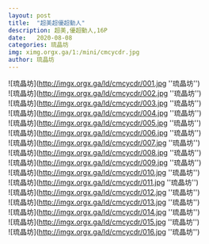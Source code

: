 ```yaml
---
layout: post
title:  "超美超優超動人"
description: 超美,優超動人,16P
date:   2020-08-08
categories: 琉晶坊
img: ximg.orgx.ga/1:/mini/cmcycdr.jpg
author: 琉晶坊
---
```


![琉晶坊](http://imgx.orgx.ga/ld/cmcycdr/001.jpg ''琉晶坊'') <br>
![琉晶坊](http://imgx.orgx.ga/ld/cmcycdr/002.jpg ''琉晶坊'') <br>
![琉晶坊](http://imgx.orgx.ga/ld/cmcycdr/003.jpg ''琉晶坊'') <br>
![琉晶坊](http://imgx.orgx.ga/ld/cmcycdr/004.jpg ''琉晶坊'') <br>
![琉晶坊](http://imgx.orgx.ga/ld/cmcycdr/005.jpg ''琉晶坊'') <br>
![琉晶坊](http://imgx.orgx.ga/ld/cmcycdr/006.jpg ''琉晶坊'') <br>
![琉晶坊](http://imgx.orgx.ga/ld/cmcycdr/007.jpg ''琉晶坊'') <br>
![琉晶坊](http://imgx.orgx.ga/ld/cmcycdr/008.jpg ''琉晶坊'') <br>
![琉晶坊](http://imgx.orgx.ga/ld/cmcycdr/009.jpg ''琉晶坊'') <br>
![琉晶坊](http://imgx.orgx.ga/ld/cmcycdr/010.jpg ''琉晶坊'') <br>
![琉晶坊](http://imgx.orgx.ga/ld/cmcycdr/011.jpg ''琉晶坊'') <br>
![琉晶坊](http://imgx.orgx.ga/ld/cmcycdr/012.jpg ''琉晶坊'') <br>
![琉晶坊](http://imgx.orgx.ga/ld/cmcycdr/013.jpg ''琉晶坊'') <br>
![琉晶坊](http://imgx.orgx.ga/ld/cmcycdr/014.jpg ''琉晶坊'') <br>
![琉晶坊](http://imgx.orgx.ga/ld/cmcycdr/015.jpg ''琉晶坊'') <br>
![琉晶坊](http://imgx.orgx.ga/ld/cmcycdr/016.jpg ''琉晶坊'') <br>
